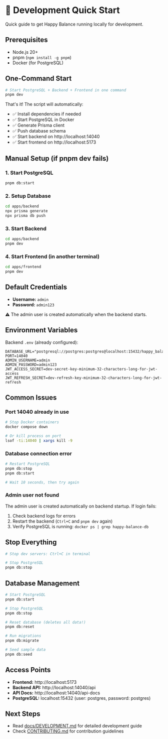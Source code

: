 # 🚀 Development Quick Start

Quick guide to get Happy Balance running locally for development.

## Prerequisites

- Node.js 20+
- pnpm (`npm install -g pnpm`)
- Docker (for PostgreSQL)

## One-Command Start

```bash
# Start PostgreSQL + Backend + Frontend in one command
pnpm dev
```

That's it! The script will automatically:
- ✅ Install dependencies if needed
- ✅ Start PostgreSQL in Docker
- ✅ Generate Prisma client
- ✅ Push database schema
- ✅ Start backend on http://localhost:14040
- ✅ Start frontend on http://localhost:5173

## Manual Setup (if pnpm dev fails)

### 1. Start PostgreSQL

```bash
pnpm db:start
```

### 2. Setup Database

```bash
cd apps/backend
npx prisma generate
npx prisma db push
```

### 3. Start Backend

```bash
cd apps/backend
pnpm dev
```

### 4. Start Frontend (in another terminal)

```bash
cd apps/frontend
pnpm dev
```

## Default Credentials

- **Username:** `admin`
- **Password:** `admin123`

⚠️ The admin user is created automatically when the backend starts.

## Environment Variables

Backend `.env` (already configured):
```env
DATABASE_URL="postgresql://postgres:postgres@localhost:15432/happy_balance"
PORT=14040
ADMIN_USERNAME=admin
ADMIN_PASSWORD=admin123
JWT_ACCESS_SECRET=dev-secret-key-minimum-32-characters-long-for-jwt-access
JWT_REFRESH_SECRET=dev-refresh-key-minimum-32-characters-long-for-jwt-refresh
```

## Common Issues

### Port 14040 already in use

```bash
# Stop Docker containers
docker compose down

# Or kill process on port
lsof -ti:14040 | xargs kill -9
```

### Database connection error

```bash
# Restart PostgreSQL
pnpm db:stop
pnpm db:start

# Wait 10 seconds, then try again
```

### Admin user not found

The admin user is created automatically on backend startup. If login fails:

1. Check backend logs for errors
2. Restart the backend (`Ctrl+C` and `pnpm dev` again)
3. Verify PostgreSQL is running: `docker ps | grep happy-balance-db`

## Stop Everything

```bash
# Stop dev servers: Ctrl+C in terminal

# Stop PostgreSQL
pnpm db:stop
```

## Database Management

```bash
# Start PostgreSQL
pnpm db:start

# Stop PostgreSQL
pnpm db:stop

# Reset database (deletes all data!)
pnpm db:reset

# Run migrations
pnpm db:migrate

# Seed sample data
pnpm db:seed
```

## Access Points

- **Frontend:** http://localhost:5173
- **Backend API:** http://localhost:14040/api
- **API Docs:** http://localhost:14040/api-docs
- **PostgreSQL:** localhost:15432 (user: postgres, password: postgres)

## Next Steps

- Read [docs/DEVELOPMENT.md](./docs/DEVELOPMENT.md) for detailed development guide
- Check [CONTRIBUTING.md](./CONTRIBUTING.md) for contribution guidelines
